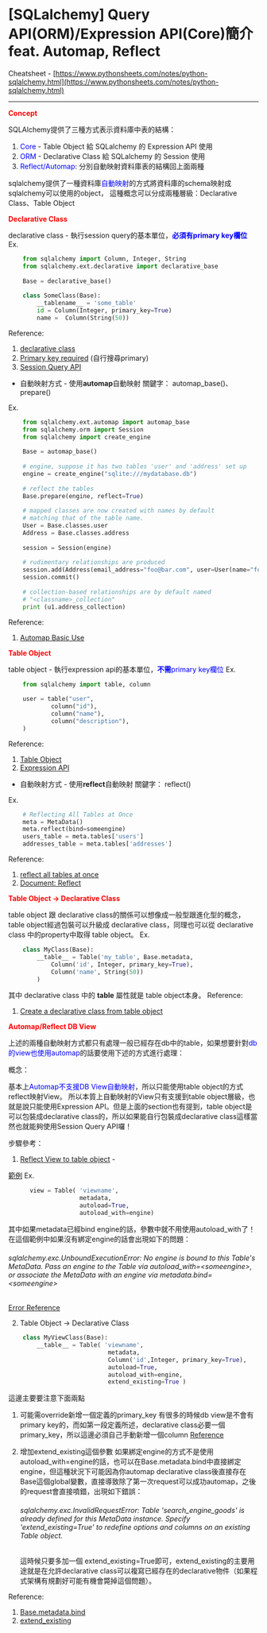 # [SQLalchemy] Query API(ORM)/Expression API(Core)簡介 feat. Automap, Reflect
Cheatsheet - [https://www.pythonsheets.com/notes/python-sqlalchemy.html](https://www.pythonsheets.com/notes/python-sqlalchemy.html)


----------
<font color="red">**Concept**</font>

SQLAlchemy提供了三種方式表示資料庫中表的結構：
1. <font color="blue">Core</font> - Table Object 給 SQLalchemy 的 Expression API 使用
2. <font color="blue">ORM</font> - Declarative Class 給 SQLalchemy 的 Session 使用
3. <font color="blue">Reflect/Automap</font>: 分別自動映射資料庫表的結構回上面兩種


sqlalchemy提供了一種資料庫<font color="blue">自動映射</font>的方式將資料庫的schema映射成sqlalchemy可以使用的object，
這種概念可以分成兩種層級：Declarative Class、Table Object

<font color="red">**Declarative Class**</font>

declarative class - 執行session query的基本單位，<font color="blue">**必須有primary key欄位**</font>
Ex.

```python
    from sqlalchemy import Column, Integer, String
    from sqlalchemy.ext.declarative import declarative_base
    
    Base = declarative_base()
    
    class SomeClass(Base):
        __tablename__ = 'some_table'
        id = Column(Integer, primary_key=True)
        name =  Column(String(50))
```

Reference:

1. [declarative class](http://docs.sqlalchemy.org/en/latest/orm/extensions/declarative/basic_use.html#basic-use)
2. [Primary key required](http://docs.sqlalchemy.org/en/latest/orm/session_basics.html#what-does-the-session-do) (自行搜尋primary)
3. [Session Query API](http://docs.sqlalchemy.org/en/latest/orm/query.html#query-api)



- 自動映射方式 - 使用**automap**自動映射
  關鍵字：
    automap_base()、prepare()

Ex.
```python
    from sqlalchemy.ext.automap import automap_base
    from sqlalchemy.orm import Session
    from sqlalchemy import create_engine
    
    Base = automap_base()
    
    # engine, suppose it has two tables 'user' and 'address' set up
    engine = create_engine("sqlite:///mydatabase.db")
    
    # reflect the tables
    Base.prepare(engine, reflect=True)
    
    # mapped classes are now created with names by default
    # matching that of the table name.
    User = Base.classes.user
    Address = Base.classes.address
    
    session = Session(engine)
    
    # rudimentary relationships are produced
    session.add(Address(email_address="foo@bar.com", user=User(name="foo")))
    session.commit()
    
    # collection-based relationships are by default named
    # "<classname>_collection"
    print (u1.address_collection)
```

Reference:

1. [Automap Basic Use](http://docs.sqlalchemy.org/en/latest/orm/extensions/automap.html#basic-use)


<font color="red">**Table Object**</font>

table object - 執行expression api的基本單位，<font color="blue">**不需**primary key欄位</font>
Ex.

```python
    from sqlalchemy import table, column
    
    user = table("user",
            column("id"),
            column("name"),
            column("description"),
    )
```

Reference:

1. [Table Object](http://docs.sqlalchemy.org/en/latest/core/selectable.html#sqlalchemy.sql.expression.TableClause)
2. [Expression API](http://docs.sqlalchemy.org/en/latest/core/tutorial.html#sql-expression-language-tutorial)


- 自動映射方式 - 使用**reflect**自動映射
  關鍵字：
    reflect()

Ex.

```python
    # Reflecting All Tables at Once
    meta = MetaData()
    meta.reflect(bind=someengine)
    users_table = meta.tables['users']
    addresses_table = meta.tables['addresses']
```

Reference:

1. [reflect all tables at once](http://docs.sqlalchemy.org/en/latest/orm/extensions/automap.html#basic-use)
2. [Document: Reflect](http://docs.sqlalchemy.org/en/latest/core/metadata.html#sqlalchemy.schema.MetaData.reflect)


<font color="red">**Table Object → Declarative Class**</font>

table object 跟 declarative class的關係可以想像成一般型跟進化型的概念，table object經過包裝可以升級成 declarative class，同理也可以從 declarative class 中的property中取得 table object。
Ex.

```python
    class MyClass(Base):
        __table__ = Table('my_table', Base.metadata,
            Column('id', Integer, primary_key=True),
            Column('name', String(50))
        )
```

其中 declarative class 中的 __table__ 屬性就是 table object本身。
Reference:

1. [Create a declarative class from table object](http://docs.sqlalchemy.org/en/latest/orm/extensions/declarative/table_config.html#using-a-hybrid-approach-with-table)


<font color="red">**Automap/Reflect DB View**</font>

上述的兩種自動映射方式都只有處理一般已經存在db中的table，如果想要針對<font color="blue">db的view也使用automap</font>的話要使用下述的方式進行處理：

概念：


基本上<font color="blue">Automap不支援DB View自動映射</font>，所以只能使用table object的方式reflect映射View。
所以本質上自動映射的View只有支援到table object層級，也就是說只能使用Expression API。但是上面的section也有提到，table object是可以包裝成declarative class的，所以如果能自行包裝成declarative class這樣當然也就能夠使用Session Query API囉！

步驟參考：

1. [Reflect View to table object](http://docs.sqlalchemy.org/en/latest/core/reflection.html#reflecting-views) - 

[範例](https://stackoverflow.com/questions/20518521/is-possible-to-mapping-view-with-class-using-mapper-in-sqlalchemy)
Ex.

```python
      view = Table( 'viewname', 
                    metadata,
                    autoload=True, 
                    autoload_with=engine)
```

  其中如果metadata已經bind engine的話，參數中就不用使用autoload_with了！
  在這個範例中如果沒有綁定engine的話會出現如下的問題：
    <h6>sqlalchemy.exc.UnboundExecutionError: No engine is bound to this Table's MetaData. Pass an engine to the Table via autoload_with=&lt;someengine>, or associate the MetaData with an engine via metadata.bind=&lt;someengine></h6>

  [Error Reference](https://stackoverflow.com/questions/7802981/using-sqlalchemy-declarative-base-and-autoload-true-in-pyramid)


2. Table Object → Declarative Class

```python
    class MyViewClass(Base):
        __table__ = Table( 'viewname', 
                            metadata, 
                            Column('id',Integer, primary_key=True), 
                            autoload=True, 
                            autoload_with=engine,
                            extend_existing=True )
```

這邊主要要注意下面兩點

  1. 可能需override新增一個定義的primary_key
    有很多的時候db view是不會有primary key的，而如第一段定義所述，declarative class必要一個primary_key，所以這邊必須自己手動新增一個column
    [Reference](http://docs.sqlalchemy.org/en/latest/faq/ormconfiguration.html#how-do-i-map-a-table-that-has-no-primary-key)


  2. 增加extend_existing這個參數
    如果綁定engine的方式不是使用autoload_with=engine的話，也可以在Base.metadata.bind中直接綁定engine，但這種狀況下可能因為你automap declarative class後直接存在Base這個global變數，直接導致除了第一次request可以成功automap，之後的request會直接噴錯，出現如下錯誤：
    <h6>sqlalchemy.exc.InvalidRequestError: Table 'search_engine_goods' is already defined for this MetaData instance.  Specify 'extend_existing=True' to redefine options and columns on an existing Table object.</h6>
    這時候只要多加一個 extend_existing=True即可，extend_existing的主要用途就是在允許declarative class可以複寫已經存在的declarative物件（如果程式架構有規劃好可能有機會斃掉這個問題）。
    

Reference:

1. [Base.metadata.bind](https://stackoverflow.com/questions/4526498/sqlalchemy-declarative-syntax-with-autoload-reflection-in-pylons/4555998#4555998)
2. [extend_existing](http://docs.sqlalchemy.org/en/latest/core/metadata.html#sqlalchemy.schema.Table.params.extend_existing)




